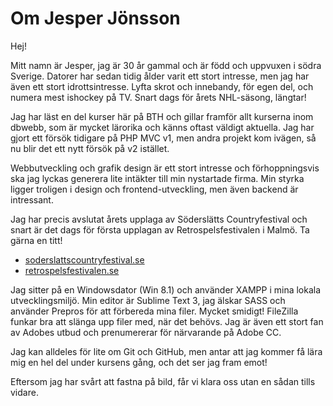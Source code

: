 Om Jesper Jönsson
================================
Hej!

Mitt namn är Jesper, jag är 30 år gammal och är född och uppvuxen i södra Sverige. Datorer har sedan tidig
ålder varit ett stort intresse, men jag har även ett stort idrottsintresse. Lyfta skrot och innebandy, för egen del,
och numera mest ishockey på TV. Snart dags för årets NHL-säsong, längtar!

Jag har läst en del kurser här på BTH och gillar framför allt kurserna inom dbwebb, som är mycket lärorika och
känns oftast väldigt aktuella. Jag har gjort ett försök tidigare på PHP MVC v1, men andra projekt kom ivägen, så
nu blir det ett nytt försök på v2 istället.

Webbutveckling och grafik design är ett stort intresse och förhoppningsvis ska jag lyckas generera lite intäkter
till min nystartade firma. Min styrka ligger troligen i design och frontend-utveckling, men även backend är intressant.

Jag har precis avslutat årets upplaga av Söderslätts Countryfestival och snart är det dags för första upplagan av
Retrospelsfestivalen i Malmö. Ta gärna en titt!

* [soderslattscountryfestival.se](http://soderslattscountryfestival.se)
* [retrospelsfestivalen.se](http://retrospelsfestivalen.se)

Jag sitter på en Windowsdator (Win 8.1) och använder XAMPP i mina lokala utvecklingsmiljö. Min editor är Sublime Text 3, jag älskar
SASS och använder Prepros för att förbereda mina filer. Mycket smidigt! FileZilla funkar bra att slänga upp filer med, när det behövs.
Jag är även ett stort fan av Adobes utbud och prenumererar för närvarande på Adobe CC. 

Jag kan alldeles för lite om Git och GitHub, men antar att jag kommer få lära mig en hel del under kursens gång, och det ser jag fram emot!

Eftersom jag har svårt att fastna på bild, får vi klara oss utan en sådan tills vidare.